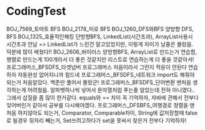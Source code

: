 # CodingTest
BOJ_7569_토마토 BFS
BOJ_2178_미로 BFS
BOJ_1260_DFS와BFS 양방향 DFS, BFS
BOJ_1325_효율적인해킹 단방향BFS, LinkedList(시간초과), ArrayList사용시 시간초과 안남 => LinkedList가 느린건 알고있었지만, 이렇게 차이가 날줄은 몰랐음. 덕분에 많이 배웠다!!
BOJ_2606_바이러스 양방향BFS, ArrayList로 만드는거 연습함, 행렬로 만드는게 100개라서 더 좋은 것같지만 리스트로 연습하는게 더 좋을 것같아서!
프로그래머스_BFSDFS_타겟넘버 프로그래머스 처음이라서 그런지 적응이 안된다 연습하자 자동완성 없어지니까 힘드네
프로그래머스_BFSDFS_네트워크 import도 해줘야되는거 처음알았다. 백준만 풀어서 몰랐군!
프로그래머스_BFSDFS_단어변환 맨처음 생각하는게 어려웠음. 알파벳하나씩 넣어서 문자열처럼 푸는줄 알았는데 전혀 아니였다.. 그래서 삽질을 좀 많이 한거같다. equals와 == 차이 꼭 기억하자, 자바에 관해서 전부다 잊어버린거 같아서 공부를 다시해야겠다. 
프로그래머스_DFSBFS_여행경로 정렬을 맨처음 하지않아도 되는거, Comparator, Comparable차이, String에 값저장할때 false로 될경우 뒷자리 빼는거, Set쓰려고하다가 set을 못써서 찾은거 전부다 기억하자! 
